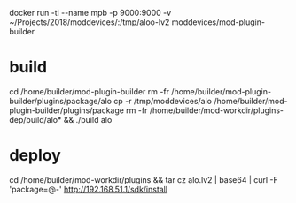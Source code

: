 

docker run -ti --name mpb -p 9000:9000 -v ~/Projects/2018/moddevices/:/tmp/aloo-lv2 moddevices/mod-plugin-builder

# build
cd /home/builder/mod-plugin-builder
rm -fr  /home/builder/mod-plugin-builder/plugins/package/alo
cp -r /tmp/moddevices/alo /home/builder/mod-plugin-builder/plugins/package
rm -fr /home/builder/mod-workdir/plugins-dep/build/alo* && ./build alo

# deploy
cd /home/builder/mod-workdir/plugins && tar cz alo.lv2 | base64 | curl -F 'package=@-' http://192.168.51.1/sdk/install